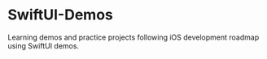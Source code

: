 # SwiftUI-Demos
Learning demos and practice projects following iOS development roadmap using SwiftUI demos.
